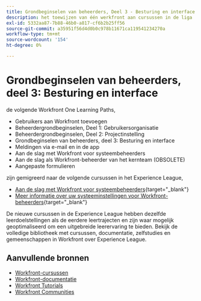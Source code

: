 ```yaml
---
title: Grondbeginselen van beheerders, Deel 3 - Besturing en interface
description: het toewijzen van één werkfront aan cursussen in de liga
exl-id: 5332aa87-7b88-46b0-a817-cf6b2b25ff56
source-git-commit: a35951f56d4d0b0c978b11671ca119541234270a
workflow-type: tm+mt
source-wordcount: '154'
ht-degree: 0%

---
```


# Grondbeginselen van beheerders, deel 3: Besturing en interface

de volgende Workfront One Learning Paths,

* Gebruikers aan Workfront toevoegen
* Beheerdergrondbeginselen, Deel 1: Gebruikersorganisatie
* Beheerdergrondbeginselen, Deel 2: Projectinstelling
* Grondbeginselen van beheerders, deel 3: Besturing en interface
* Meldingen via e-mail en in de app
* Aan de slag met Workfront voor systeembeheerders
* Aan de slag als Workfront-beheerder van het kernteam (OBSOLETE)
* Aangepaste formulieren

zijn gemigreerd naar de volgende cursussen in het Experience League,

* [Aan de slag met Workfront voor systeembeheerders](https://experienceleague.adobe.com/?recommended=Workfront-A-1-2022.1.admin){target="_blank"}
* [Meer informatie over uw systeeminstellingen voor Workfront-beheerders](https://experienceleague.adobe.com/?recommended=Workfront-A-1-2022.2.admin){target="_blank"}

De nieuwe cursussen in de Experience League hebben dezelfde leerdoelstellingen als de eerdere leertrajecten en zijn waar mogelijk geoptimaliseerd om een uitgebreide leerervaring te bieden.  Bekijk de volledige bibliotheek met cursussen, documentatie, zelfstudies en gemeenschappen in Workfront over Experience League.

## Aanvullende bronnen

* [Workfront-cursussen](https://experienceleague.adobe.com/?lang=en&amp;Solution=Workfront#courses)
* [Workfront-documentatie](https://experienceleague.adobe.com/docs/workfront.html)
* [Workfront Tutorials](https://experienceleague.adobe.com/docs/workfront-learn/tutorials-workfront/home.html)
* [Workfront Communities](https://experienceleaguecommunities.adobe.com/t5/workfront/ct-p/workfront)
